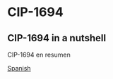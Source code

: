 # CIP-1694

## CIP-1694 in a nutshell
CIP-1694 en resumen

[Spanish](https://github.com/tokenstakepool/CIP-1694/blob/main/CIP-1694_in_a_Nutshell%20(Spanish).pdf)


